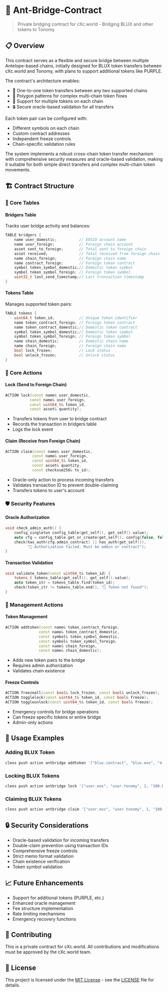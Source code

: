 # 🌉 Ant-Bridge-Contract
> Private bridging contract for cXc.world - Bridging BLUX and other tokens to Tonomy

## 📋 Overview
This contract serves as a flexible and secure bridge between multiple Antelope-based chains, initially designed for BLUX token transfers between cXc.world and Tonomy, with plans to support additional tokens like PURPLE. 

The contract's architecture enables:
- 🔄 One-to-one token transfers between any two supported chains
- 📐 Polygon patterns for complex multi-chain token flows
- 💎 Support for multiple tokens on each chain
- 🔒 Secure oracle-based validation for all transfers

Each token pair can be configured with:
- Different symbols on each chain
- Custom contract addresses
- Independent freeze controls
- Chain-specific validation rules

The system implements a robust cross-chain token transfer mechanism with comprehensive security measures and oracle-based validation, making it suitable for both simple direct transfers and complex multi-chain token movements.

## 🏗️ Contract Structure

### 🔐 Core Tables

#### Bridgers Table
Tracks user bridge activity and balances:
```cpp
TABLE bridgers {
    name user_domestic;          // EOSIO account name
    name user_foreign;           // Foreign chain account
    asset sent_to_foreign;       // Total sent to foreign chain
    asset received;              // Total received from foreign chain
    name chain_foreign;          // Foreign chain name
    name contract_foreign;       // Foreign token contract
    symbol token_symbol_domestic;// Domestic token symbol
    symbol token_symbol_foreign; // Foreign token symbol
    uint32_t last_send_timestamp;// Last transaction timestamp
}
```

#### Tokens Table
Manages supported token pairs:
```cpp
TABLE tokens {
    uint64_t token_id;           // Unique token identifier
    name token_contract_foreign; // Foreign token contract
    name token_contract_domestic;// Domestic token contract
    symbol token_symbol_domestic;// Domestic token symbol
    symbol token_symbol_foreign; // Foreign token symbol
    name chain_domestic;         // Domestic chain name
    name chain_foreign;          // Foreign chain name
    bool lock_frozen;            // Lock status
    bool unlock_frozen;          // Unlock status
}
```

### 🔄 Core Actions

#### Lock (Send to Foreign Chain)
```cpp
ACTION lock(const name& user_domestic, 
           const name& user_foreign, 
           const uint64_t& token_id, 
           const asset& quantity);
```
- Transfers tokens from user to bridge contract
- Records the transaction in bridgers table
- Logs the lock event

#### Claim (Receive from Foreign Chain)
```cpp
ACTION claim(const name& user_domestic,
            const name& user_foreign,
            const uint64_t& token_id,
            const asset& quantity,
            const checksum256& tx_id);
```
- Oracle-only action to process incoming transfers
- Validates transaction ID to prevent double-claiming
- Transfers tokens to user's account

### 🛡️ Security Features

#### Oracle Authorization
```cpp
void check_admin_auth() {
    config_singleton config_table(get_self(), get_self().value);
    auto cfg = config_table.get_or_create(get_self(), config{false, false, get_self()});
    check(has_auth(cfg.admin_contract) || has_auth(get_self()), 
          "🌉 Authorization failed. Must be admin or contract");
}
```

#### Transaction Validation
```cpp
void validate_token(const uint64_t& token_id) {
    tokens_t tokens_table(get_self(), get_self().value);
    auto token_itr = tokens_table.find(token_id);
    check(token_itr != tokens_table.end(), "🌉 Token not found");
}
```

### 🔧 Management Actions

#### Token Management
```cpp
ACTION addtoken(const name& token_contract_foreign,
               const name& token_contract_domestic,
               const symbol& token_symbol_domestic,
               const symbol& token_symbol_foreign,
               const name& chain_foreign,
               const name& chain_domestic);
```
- Adds new token pairs to the bridge
- Requires admin authorization
- Validates chain existence

#### Freeze Controls
```cpp
ACTION freezeall(const bool& lock_frozen, const bool& unlock_frozen);
ACTION togglelock(const uint64_t& token_id, const bool& freeze);
ACTION toggleunlock(const uint64_t& token_id, const bool& freeze);
```
- Emergency controls for bridge operations
- Can freeze specific tokens or entire bridge
- Admin-only actions

## 🚀 Usage Examples

### Adding BLUX Token
```bash
cleos push action antbridge addtoken '["blux.contract", "blux.eos", "4,BLUX", "4,BLUX", "cxc.world", "tonomy"]' -p antbridge
```

### Locking BLUX Tokens
```bash
cleos push action antbridge lock '["user.eos", "user.tonomy", 1, "100.0000 BLUX"]' -p user.eos
```

### Claiming BLUX Tokens
```bash
cleos push action antbridge claim '["user.eos", "user.tonomy", 1, "100.0000 BLUX", "tx_hash"]' -p oracle.eos
```

## 🔒 Security Considerations

- Oracle-based validation for incoming transfers
- Double-claim prevention using transaction IDs
- Comprehensive freeze controls
- Strict memo format validation
- Chain existence verification
- Token symbol validation

## 📈 Future Enhancements

- Support for additional tokens (PURPLE, etc.)
- Enhanced oracle management
- Fee structure implementation
- Rate limiting mechanisms
- Emergency recovery functions

## 🤝 Contributing
This is a private contract for cXc.world. All contributions and modifications must be approved by the cXc.world team.

## 📄 License
This project is licensed under the [MIT License](LICENSE) - see the [LICENSE](LICENSE) file for details.